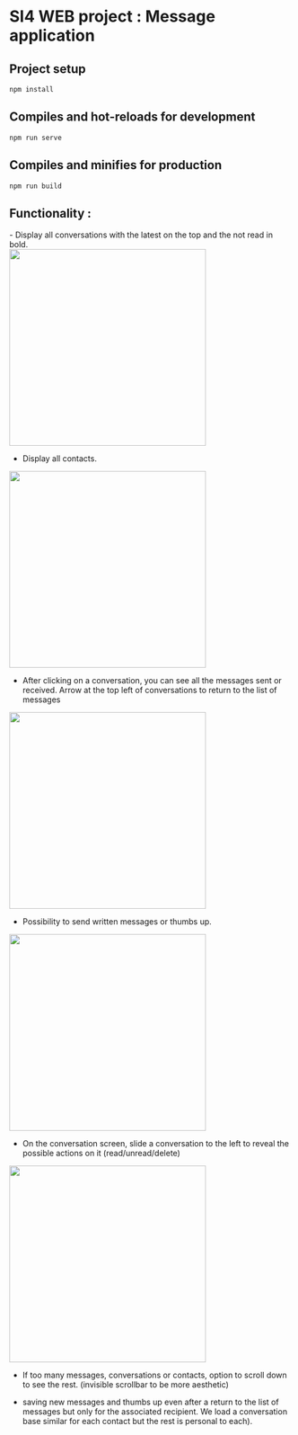<h1>SI4 WEB project : Message application</h1>

<h2>Project setup</h2>

	npm install

<h2>Compiles and hot-reloads for development</h2>

	npm run serve

<h2>Compiles and minifies for production</h2>

	npm run build

<h2>Functionality :</h2>
- Display all conversations with the latest on the top and the not read in bold.<br>
<img src="https://github.com/antoine-le-calloch/2021-2022-si4-web-antoine-le-calloch/assets/71392407/297d7655-a67d-4233-b27e-5d34c08d3888" data-canonical-src="https://github.com/antoine-le-calloch/2021-2022-si4-web-antoine-le-calloch/assets/71392407/297d7655-a67d-4233-b27e-5d34c08d3888" width="350" />

- Display all contacts.
<img src="https://github.com/antoine-le-calloch/2021-2022-si4-web-antoine-le-calloch/assets/71392407/8a965160-2aa2-418e-bcc5-6a4697c98b38" data-canonical-src="https://github.com/antoine-le-calloch/2021-2022-si4-web-antoine-le-calloch/assets/71392407/8a965160-2aa2-418e-bcc5-6a4697c98b38" width="350" />

- After clicking on a conversation, you can see all the messages sent or received. Arrow at the top left of conversations to return to the list of messages
<img src="https://github.com/antoine-le-calloch/2021-2022-si4-web-antoine-le-calloch/assets/71392407/a02fb906-ecda-478c-ac3f-ef499d9c65ea" data-canonical-src="https://github.com/antoine-le-calloch/2021-2022-si4-web-antoine-le-calloch/assets/71392407/a02fb906-ecda-478c-ac3f-ef499d9c65ea" width="350" />

- Possibility to send written messages or thumbs up.
<img src="https://github.com/antoine-le-calloch/2021-2022-si4-web-antoine-le-calloch/assets/71392407/a6e31b97-39bd-4b2b-b1ce-25f61b2c3d06" data-canonical-src="https://github.com/antoine-le-calloch/2021-2022-si4-web-antoine-le-calloch/assets/71392407/a6e31b97-39bd-4b2b-b1ce-25f61b2c3d06" width="350" />

- On the conversation screen, slide a conversation to the left to reveal the possible actions on it (read/unread/delete)
<img src="https://github.com/antoine-le-calloch/2021-2022-si4-web-antoine-le-calloch/assets/71392407/104fba52-eb57-4f0f-840c-fe1baaf0f2d4" data-canonical-src="https://github.com/antoine-le-calloch/2021-2022-si4-web-antoine-le-calloch/assets/71392407/104fba52-eb57-4f0f-840c-fe1baaf0f2d4" width="350" />
	
- If too many messages, conversations or contacts, option to scroll down to see the rest. (invisible scrollbar to be more aesthetic)

- saving new messages and thumbs up even after a return to the list of messages but only for the associated recipient. We load a conversation base similar for each contact but the rest is personal to each).
  
